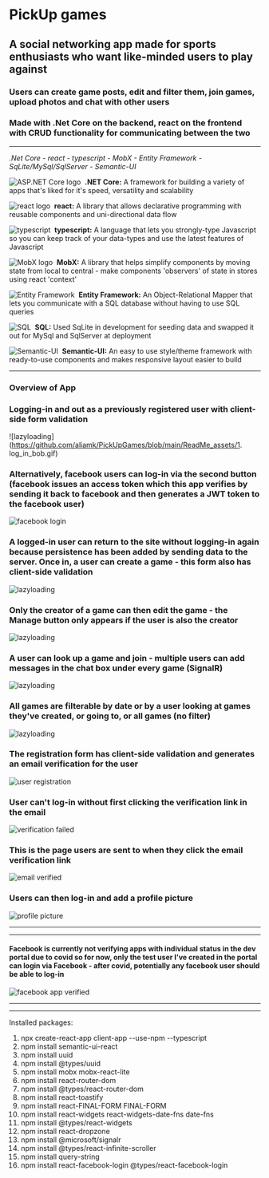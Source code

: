 # PickUp games

## A social networking app made for sports enthusiasts who want like-minded users to play against  
### Users can create game posts, edit and filter them, join games, upload photos and chat with other users
### Made with .Net Core on the backend, react on the frontend with CRUD functionality for communicating between the two
---

*.Net Core - react - typescript - MobX - Entity Framework - SqLite/MySql/SqlServer - Semantic-UI*

![ASP.NET Core logo](https://upload.wikimedia.org/wikipedia/commons/thumb/e/ee/.NET_Core_Logo.svg/35px-.NET_Core_Logo.svg.png)&nbsp;&nbsp;**.NET Core:** A framework for building a variety of apps that's liked for it's speed, versatility and scalability

![react logo](https://img.icons8.com/plasticine/40/000000/react.png)&nbsp;&nbsp;**react:**  A library that allows declarative programming with reusable components and uni-directional data flow

![typescript](https://img.icons8.com/color/40/000000/typescript.png)&nbsp;&nbsp;**typescript:**  A language that lets you strongly-type Javascript so you can keep track of your data-types and use the latest features of Javascript

![MobX logo](https://api.iconify.design/logos-mobx.svg?height=30)&nbsp;&nbsp;**MobX:**  A library that helps simplify components by moving state from local to central - make components 'observers' of state in stores using react 'context'

![Entity Framework](https://img.icons8.com/nolan/40/data-configuration.png)&nbsp;&nbsp;**Entity Framework:**  An Object-Relational Mapper that lets you communicate with a SQL database without having to use SQL queries

![SQL](https://img.icons8.com/nolan/45/sql.png)&nbsp;&nbsp;**SQL:**  Used SqLite in development for seeding data and swapped it out for MySql and SqlServer at deployment

![Semantic-UI](https://api.iconify.design/logos-semantic-ui.svg?height=35)&nbsp;&nbsp;**Semantic-UI:**  An easy to use style/theme framework with ready-to-use components and makes responsive layout easier to build


---

### Overview of App

### Logging-in and out as a previously registered user with client-side form validation
![lazyloading](https://github.com/aliamk/PickUpGames/blob/main/ReadMe_assets/1. log_in_bob.gif)


### Alternatively, facebook users can log-in via the second button (facebook issues an access token which this app verifies by sending it back to facebook and then generates a JWT token to the facebook user)
![facebook login](https://github.com/aliamk/PickUpGames/blob/main/ReadMe_assets/2.facebook_login.gif)


### A logged-in user can return to the site without logging-in again because persistence has been added by sending data to the server.  Once in, a user can create a game - this form also has client-side validation
![lazyloading](https://github.com/aliamk/PickUpGames/blob/main/ReadMe_assets/3.login_persistence_create_game.gif)


### Only the creator of a game can then edit the game - the Manage button only appears if the user is also the creator
![lazyloading](https://github.com/aliamk/PickUpGames/blob/main/ReadMe_assets/4.Edit_game_add_comment.gif)


### A user can look up a game and join - multiple users can add messages in the chat box under every game (SignalR)
![lazyloading](https://github.com/aliamk/PickUpGames/blob/main/ReadMe_assets/5.chat_widget.gif)


### All games are filterable by date or by a user looking at games they've created, or going to, or all games (no filter)
![lazyloading](https://github.com/aliamk/PickUpGames/blob/main/ReadMe_assets/6.filter.gif)


### The registration form has client-side validation and generates an email verification for the user
![user registration](https://github.com/aliamk/PickUpGames/blob/main/ReadMe_assets/7.register_user.gif)


### User can't log-in without first clicking the verification link in the email
![verification failed](https://github.com/aliamk/PickUpGames/blob/main/ReadMe_assets/email_verification_failed.gif)


### This is the page users are sent to when they click the email verification link
![email verified](https://github.com/aliamk/PickUpGames/blob/main/ReadMe_assets/Email_verified.png)


### Users can then log-in and add a profile picture
![profile picture](https://github.com/aliamk/PickUpGames/blob/main/ReadMe_assets/8.add_photos.gif)

---
---
#### Facebook is currently not verifying apps with individual status in the dev portal due to covid so for now, only the test user I've created in the portal can login via Facebook - after covid, potentially any facebook user should be able to log-in
![facebook app verified](https://github.com/aliamk/PickUpGames/blob/main/ReadMe_assets/verification_pause.png)

---
---
Installed packages:
1. npx create-react-app client-app --use-npm --typescript
1. npm install semantic-ui-react
1. npm install uuid 
1. npm install @types/uuid  
1. npm install mobx mobx-react-lite
1. npm install react-router-dom 
1. npm install @types/react-router-dom 
1. npm install react-toastify
1. npm install react-FINAL-FORM FINAL-FORM
1. npm install react-widgets react-widgets-date-fns date-fns
1. npm install @types/react-widgets
1. npm install react-dropzone
1. npm install @microsoft/signalr
1. npm install @types/react-infinite-scroller
1. npm install query-string
1. npm install react-facebook-login @types/react-facebook-login